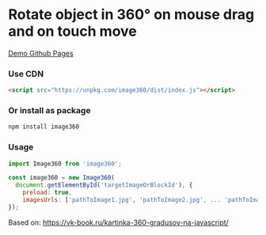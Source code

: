 # Rotate object in 360° on mouse drag and on touch move

[Demo Github Pages](https://n-spl1nter.github.io/image360/)

### Use CDN

```html
<script src="https://unpkg.com/image360/dist/index.js"></script>
```

### Or install as package
```javascript
npm install image360
```

### Usage
```javascript
import Image360 from 'image360';

const image360 = new Image360(
  document.getElementById('targetImageOrBlockId'), {
    preload: true,
    imagesUrls: ['pathToImage1.jpg', 'pathToImage2.jpg', ... 'pathToImageN.jpg'],
});

```

Based on: https://vk-book.ru/kartinka-360-gradusov-na-javascript/
